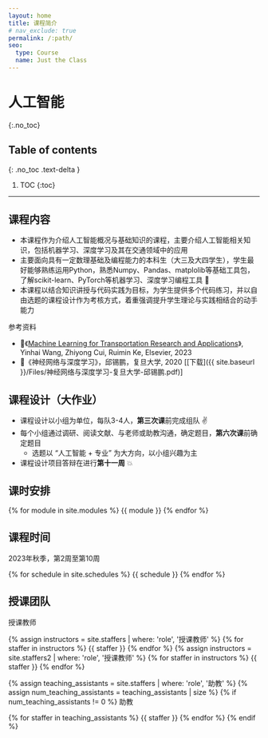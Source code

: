 ```yaml
---
layout: home
title: 课程简介
# nav_exclude: true
permalink: /:path/
seo:
  type: Course
  name: Just the Class
---
```


# 人工智能
{:.no_toc}

## Table of contents
{: .no_toc .text-delta }

1. TOC
{:toc}

---

<!-- # 课程简介 -->

## 课程内容

* 本课程作为介绍人工智能概况与基础知识的课程，主要介绍人工智能相关知识，包括机器学习、深度学习及其在交通领域中的应用 
* 主要面向具有一定数理基础及编程能力的本科生（大三及大四学生），学生最好能够熟练运用Python，熟悉Numpy、Pandas、matplolib等基础工具包，了解scikit-learn、PyTorch等机器学习、深度学习编程工具 :frog:
* 本课程以结合知识讲授与代码实践为目标，为学生提供多个代码练习，并以自由选题的课程设计作为考核方式，着重强调提升学生理论与实践相结合的动手能力 
 
参考资料

* :closed_book:《[Machine Learning for Transportation Research and Applications](https://books.google.com.hk/books?hl=en&lr=&id=1aCSEAAAQBAJ&oi=fnd&pg=PP1&dq=info:mxQeWRErljgJ:scholar.google.com&ots=Nw1sFgknt-&sig=1le41OEaPMD6L7PUaEIcsOH3DsM&redir_esc=y#v=onepage&q&f=false)》, Yinhai Wang, Zhiyong Cui, Ruimin  Ke, Elsevier, 2023
* :closed_book:《神经网络与深度学习》，邱锡鹏，复旦大学, 2020  [[下载]({{ site.baseurl }}/Files/神经网络与深度学习-复旦大学-邱锡鹏.pdf)]

## 课程设计（大作业）

* 课程设计以小组为单位，每队3-4人，**第三次课**前完成组队 :v:
* 每个小组通过调研、阅读文献、与老师或助教沟通，确定题目，**第六次课**前确定题目
  * 选题以 “人工智能 + 专业” 为大方向，以小组兴趣为主
* 课程设计项目答辩在进行**第十一周** :boom:



## 课时安排

{% for module in site.modules %}
{{ module }}
{% endfor %}




## 课程时间

2023年秋季，第2周至第10周

{% for schedule in site.schedules %}
{{ schedule }}
{% endfor %}


## 授课团队
授课教师

{% assign instructors = site.staffers | where: 'role', '授课教师' %}
{% for staffer in instructors %}
{{ staffer }}
{% endfor %}
{% assign instructors = site.staffers2 | where: 'role', '授课教师' %}
{% for staffer in instructors %}
{{ staffer }}
{% endfor %}

{% assign teaching_assistants = site.staffers | where: 'role', '助教' %}
{% assign num_teaching_assistants = teaching_assistants | size %}
{% if num_teaching_assistants != 0 %}
助教

{% for staffer in teaching_assistants %}
{{ staffer }}
{% endfor %}
{% endif %}







<!-- Just the Class is a GitHub Pages template developed for the purpose of quickly deploying course websites. In addition to serving plain web pages and files, it provides a boilerplate for:

- [announcements](announcements.md),
- a [course calendar](calendar.md),
- a [staff](staff.md) page,
- and a weekly [schedule](schedule.md).

Just the Class is a template that extends the popular [Just the Docs](https://github.com/just-the-docs/just-the-docs) theme, which provides a robust and thoroughly-tested foundation for your website. Just the Docs include features such as:

- automatic [navigation structure](https://just-the-docs.github.io/just-the-docs/docs/navigation-structure/),
- instant, full-text [search](https://just-the-docs.github.io/just-the-docs/docs/search/) and page indexing,
- and a set of [UI components](https://just-the-docs.github.io/just-the-docs/docs/ui-components) and authoring [utilities](https://just-the-docs.github.io/just-the-docs/docs/utilities).

## Getting Started

Getting started with Just the Class is simple.

1. Create a [new repository based on Just the Class](https://github.com/kevinlin1/just-the-class/generate).
1. Update `_config.yml` and `README.md` with your course information. [Be sure to update the url and baseurl](https://mademistakes.com/mastering-jekyll/site-url-baseurl/).
1. Configure a [publishing source for GitHub Pages](https://help.github.com/en/articles/configuring-a-publishing-source-for-github-pages). Your course website is now live!
1. Edit and create `.md` [Markdown files](https://guides.github.com/features/mastering-markdown/) to add more content pages.

Just the Class has been used by instructors at Stanford University ([CS 161](https://stanford-cs161.github.io/winter2021/)), UC Berkeley ([Data 100](https://ds100.org/fa21/)), UC Santa Barbara ([CSW8](https://ucsb-csw8.github.io/s22/)), Northeastern University ([CS4530/5500](https://neu-se.github.io/CS4530-CS5500-Spring-2021/)), and Carnegie Mellon University ([17-450/17-950](https://cmu-crafting-software.github.io/)). Share your course website and find more examples in the [show and tell discussion](https://github.com/kevinlin1/just-the-class/discussions/categories/show-and-tell)!

### Local development environment

Just the Class requires no special Jekyll plugins and can run on GitHub Pages' standard Jekyll compiler. To setup a local development environment, clone your template repository and follow the GitHub Docs on [Testing your GitHub Pages site locally with Jekyll](https://docs.github.com/en/pages/setting-up-a-github-pages-site-with-jekyll/testing-your-github-pages-site-locally-with-jekyll). -->
